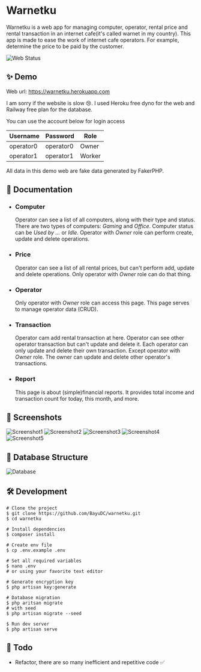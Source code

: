 # Warnetku

Warnetku is a web app for managing computer, operator, rental price and
rental transaction in an internet cafe(it's called warnet in my country).
This app is made to ease the work of internet cafe operators. For example,
determine the price to be paid by the customer.

![Web Status](https://img.shields.io/website.svg?url=https://warnetku.herokuapp.com&style=for-the-badge)

## ✨ Demo

Web url: https://warnetku.herokuapp.com

I am sorry if the website is slow 😢.
I used Heroku free dyno for the web and Railway free plan for the database.

You can use the account below for login access

| Username  | Password  | Role   |
| --------- | --------- | ------ |
| operator0 | operator0 | Owner  |
| operator1 | operator1 | Worker |

All data in this demo web are fake data generated by FakerPHP.

## 📑 Documentation

-   ### Computer

    Operator can see a list of all computers, along with their type and
    status. There are two types of computers: _Gaming_ and _Office_.
    Computer status can be _Used by ..._ or _Idle_. Operator with
    _Owner_ role can perform create, update and delete operations.

-   ### Price

    Operator can see a list of all rental prices, but can't perform add,
    update and delete operations. Only operator with _Owner_ role can
    do that thing.

-   ### Operator

    Only operator with _Owner_ role can access this page. This page
    serves to manage operator data (CRUD).

-   ### Transaction

    Operator cam add rental transaction at here. Operator can see other
    operator transaction but can't update and delete it. Each operator
    can only update and delete their own transaction. Except operator
    with _Owner_ role. The owner can update and delete other operator's
    transactions.

-   ### Report

    This page is about (simple)financial reports. It provides total
    income and transaction count for today, this month, and more.

## 📸 Screenshots

![Screenshot1](https://cdn.discordapp.com/attachments/946013429200723989/980702509024837732/Screenshot_from_2022-05-30_11-52-50.png)
![Screenshot2](https://cdn.discordapp.com/attachments/946013429200723989/980702509293240421/Screenshot_from_2022-05-30_11-53-32.png)
![Screenshot3](https://cdn.discordapp.com/attachments/946013429200723989/980702509536526346/Screenshot_from_2022-05-30_11-53-41.png)
![Screenshot4](https://cdn.discordapp.com/attachments/946013429200723989/980702509788180540/Screenshot_from_2022-05-30_11-53-47.png)
![Screenshot5](https://cdn.discordapp.com/attachments/946013429200723989/980702510018859048/Screenshot_from_2022-05-30_11-54-07.png)

## 💽 Database Structure

![Database](https://cdn.discordapp.com/attachments/946013429200723989/980702471963934780/drawSQL-export-2022-05-30_11_59.png)

## 🛠️ Development

```
# Clone the project
$ git clone https://github.com/BayuDC/warnetku.git
$ cd warnetku

# Install dependencies
$ composer install

# Create env file
$ cp .env.example .env

# Set all required variables
$ nano .env
# or using your favorite text editor

# Generate encryption key
$ php artisan key:generate

# Database migration
$ php aritsan migrate
# with seed
$ php artisan migrate --seed

$ Run dev server
$ php artisan serve
```

## 📝 Todo

-   Refactor, there are so many inefficient and repetitive code ✅
